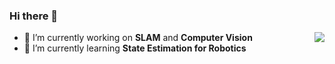 ### Hi there 👋

<!--
**SilenceOverflow/SilenceOverflow** is a ✨ _special_ ✨ repository because its `README.md` (this file) appears on your GitHub profile.

Here are some ideas to get you started:

- 🔭 I’m currently working on ...
- 🌱 I’m currently learning ...
- 👯 I’m looking to collaborate on ...
- 🤔 I’m looking for help with ...
- 💬 Ask me about ...
- 📫 How to reach me: ...
- 😄 Pronouns: ...
- ⚡ Fun fact: ...
-->

<img src="https://github-readme-stats.vercel.app/api?username=SilenceOverflow&count_private=true" align="right" />

- 🔭 I’m currently working on **SLAM** and **Computer Vision**
- 🌱 I’m currently learning **State Estimation for Robotics**
